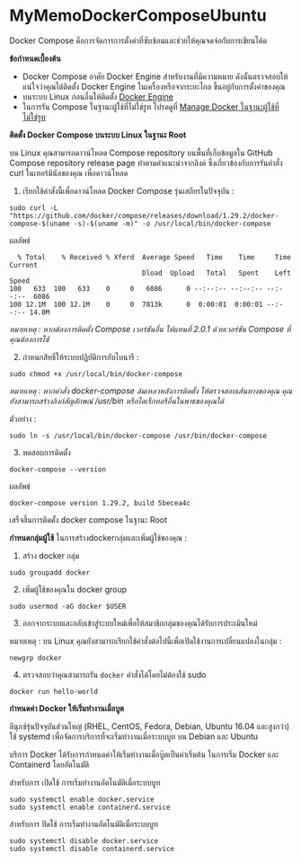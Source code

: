 # MyMemoDockerComposeUbuntu
Docker Compose คือการจัดการการตั้งค่าที่ซับซ้อนและช่วยให้คุณจดจ่อกับการเขียนโค้ด

**ข้อกำหนดเบื้องต้น**

- Docker Compose อาศัย Docker Engine สำหรับงานที่มีความหมาย ดังนั้นตรวจสอบให้แน่ใจว่าคุณได้ติดตั้ง Docker Engine ในเครื่องหรือจากระยะไกล ขึ้นอยู่กับการตั้งค่าของคุณ
- บนระบบ Linux ก่อนอื่นให้ติดตั้ง [Docker Engine](https://github.com/GridsETH2/MyMemoDockerEngineUbuntu)
- ในการรัน Compose ในฐานะผู้ใช้ที่ไม่ใช่รูท โปรดดูที่ [Manage Docker ในฐานะผู้ใช้ที่ไม่ใช่รูท](https://docs.docker.com/engine/install/linux-postinstall/)

**ติดตั้ง Docker Compose บนระบบ Linux ในฐานะ Root**

บน Linux คุณสามารถดาวน์โหลด Compose repository บนพื้นที่เก็บข้อมูลใน GitHub Compose repository release page ทำตามคำแนะนำจากลิงค์ ซึ่งเกี่ยวข้องกับการรันคำสั่ง curl ในเทอร์มินัลของคุณ เพื่อดาวน์โหลด

1. เรียกใช้คำสั่งนี้เพื่อดาวน์โหลด Docker Compose รุ่นเสถียรในปัจจุบัน :
~~~
sudo curl -L "https://github.com/docker/compose/releases/download/1.29.2/docker-compose-$(uname -s)-$(uname -m)" -o /usr/local/bin/docker-compose
~~~
ผลลัพธ์
~~~
  % Total    % Received % Xferd  Average Speed   Time    Time     Time  Current
                                 Dload  Upload   Total   Spent    Left  Speed
100   633  100   633    0     0   6086      0 --:--:-- --:--:-- --:--:--  6086
100 12.1M  100 12.1M    0     0  7813k      0  0:00:01  0:00:01 --:--:-- 14.0M
~~~ 
*หมายเหตุ : หากต้องการติดตั้ง Compose เวอร์ชันอื่น ให้แทนที่ 2.0.1 ด้วยเวอร์ชัน Compose ที่คุณต้องการใช้*

2. กำหนกสิทธิ์ให้ระบบปฏิบัติการกับไบนารี :
~~~
sudo chmod +x /usr/local/bin/docker-compose
~~~
*หมายเหตุ : หากคำสั่ง docker-compose ล้มเหลวหลังการติดตั้ง ให้ตรวจสอบเส้นทางของคุณ คุณยังสามารถสร้างลิงก์สัญลักษณ์ /usr/bin หรือไดเร็กทอรีอื่นในพาธของคุณได้*

ตัวอย่าง :
~~~
sudo ln -s /usr/local/bin/docker-compose /usr/bin/docker-compose
~~~

3. ทดสอบการติดตั้ง
~~~
docker-compose --version
~~~
ผลลัพธ์
~~~
docker-compose version 1.29.2, build 5becea4c
~~~

เสร็จสิ้นการติดตั้ง docker compose ในฐานะ Root

**กำหนดกลุ่มผู้ใช้** ในการสร้างdockerกลุ่มและเพิ่มผู้ใช้ของคุณ :

1. สร้าง docker กลุ่ม
~~~
sudo groupadd docker
~~~
2. เพิ่มผู้ใช้ของคุณใน docker group
~~~
sudo usermod -aG docker $USER
~~~
3. ออกจากระบบและกลับเข้าสู่ระบบใหม่เพื่อให้สมาชิกกลุ่มของคุณได้รับการประเมินใหม่

หมายเหตุ : บน Linux คุณยังสามารถเรียกใช้คำสั่งต่อไปนี้เพื่อเปิดใช้งานการเปลี่ยนแปลงในกลุ่ม :
~~~
newgrp docker 
~~~
4. ตรวจสอบว่าคุณสามารถรัน `docker` คำสั่งได้โดยไม่ต้องใช้ sudo
~~~
docker run hello-world
~~~

**กำหนดค่า Docker ให้เริ่มทำงานเมื่อบูต**

ลีนุกซ์รุ่นปัจจุบันส่วนใหญ่ (RHEL, CentOS, Fedora, Debian, Ubuntu 16.04 และสูงกว่า) ใช้ systemd เพื่อจัดการบริการที่จะเริ่มทำงานเมื่อระบบบูท บน Debian และ Ubuntu 

บริการ Docker ได้รับการกำหนดค่าให้เริ่มทำงานเมื่อบู๊ตเป็นค่าเริ่มต้น ในการเริ่ม Docker และ Containerd โดยอัตโนมัติ

สำหรับการ เปิดใช้ การเริ่มทำงานอัตโนมัติเมื่อระบบบูท
~~~
sudo systemctl enable docker.service
sudo systemctl enable containerd.service
~~~
สำหรับการ ปิดใช้ การเริ่มทำงานอัตโนมัติเมื่อระบบบูท
~~~
sudo systemctl disable docker.service
sudo systemctl disable containerd.service
~~~
